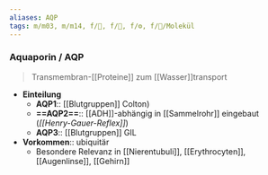 ```yaml
---
aliases: AQP
tags: m/m03, m/m14, f/🍺, f/🧪, f/⚙️, f/🧪/Molekül
---
```

### Aquaporin / AQP
> Transmembran-[[Proteine]] zum [[Wasser]]transport
- **Einteilung**
	- **AQP1**:: [[Blutgruppen]] Colton)
	- **==AQP2==**:: [[ADH]]-abhängig in [[Sammelrohr]] eingebaut (*[[Henry-Gauer-Reflex]]*)
	- **AQP3**:: [[Blutgruppen]] GIL
- **Vorkommen**:: ubiquitär
	- Besondere Relevanz in [[Nierentubuli]], [[Erythrocyten]], [[Augenlinse]], [[Gehirn]]
